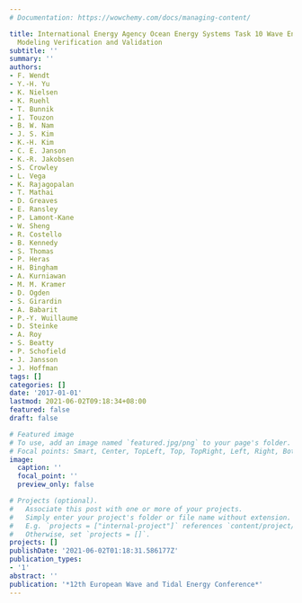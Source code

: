 ```yaml
---
# Documentation: https://wowchemy.com/docs/managing-content/

title: International Energy Agency Ocean Energy Systems Task 10 Wave Energy Converter
  Modeling Verification and Validation
subtitle: ''
summary: ''
authors:
- F. Wendt
- Y.-H. Yu
- K. Nielsen
- K. Ruehl
- T. Bunnik
- I. Touzon
- B. W. Nam
- J. S. Kim
- K.-H. Kim
- C. E. Janson
- K.-R. Jakobsen
- S. Crowley
- L. Vega
- K. Rajagopalan
- T. Mathai
- D. Greaves
- E. Ransley
- P. Lamont-Kane
- W. Sheng
- R. Costello
- B. Kennedy
- S. Thomas
- P. Heras
- H. Bingham
- A. Kurniawan
- M. M. Kramer
- D. Ogden
- S. Girardin
- A. Babarit
- P.-Y. Wuillaume
- D. Steinke
- A. Roy
- S. Beatty
- P. Schofield
- J. Jansson
- J. Hoffman
tags: []
categories: []
date: '2017-01-01'
lastmod: 2021-06-02T09:18:34+08:00
featured: false
draft: false

# Featured image
# To use, add an image named `featured.jpg/png` to your page's folder.
# Focal points: Smart, Center, TopLeft, Top, TopRight, Left, Right, BottomLeft, Bottom, BottomRight.
image:
  caption: ''
  focal_point: ''
  preview_only: false

# Projects (optional).
#   Associate this post with one or more of your projects.
#   Simply enter your project's folder or file name without extension.
#   E.g. `projects = ["internal-project"]` references `content/project/deep-learning/index.md`.
#   Otherwise, set `projects = []`.
projects: []
publishDate: '2021-06-02T01:18:31.586177Z'
publication_types:
- '1'
abstract: ''
publication: '*12th European Wave and Tidal Energy Conference*'
---
```

